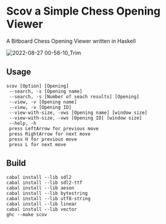 # Scov a Simple Chess Opening Viewer
A Bitboard Chess Opening Viewer written in Haskell

![2022-08-27 00-56-10_Trim](https://user-images.githubusercontent.com/51889103/187001032-1b22b822-22e9-4f3f-aa97-3c1e1df2bdd5.gif)


## Usage 
```
scov [Option] [Opening]
 --search, -s [Opening name]
 --search, -s [Number of seach results] [Opening]
 --view, -v [Opening name]
 --view, -v [Opening ID]
 --view-with-size, -vws [Opening name] [window size]
 --view-with-size, -vws [Opening ID] [window size]
 --help, -h
 press LeftArrow for previous move
 press RightArrow for next move
 press H for previous move
 press L for next move
```


## Build
```
cabal install --lib sdl2
cabal install --lib sdl2-ttf
cabal install --lib aeson
cabal install --lib bytestring
cabal install --lib utf8-string
cabal install --lib linear
cabal install --lib vector
ghc --make scov
```
